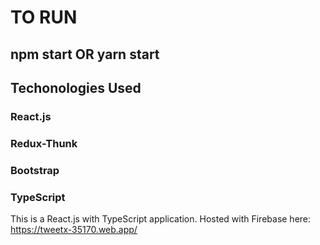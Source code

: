 # TO RUN

## npm start OR yarn start

## Techonologies Used
### React.js
### Redux-Thunk
### Bootstrap
### TypeScript

This is a React.js with TypeScript application.
Hosted with Firebase here: https://tweetx-35170.web.app/

